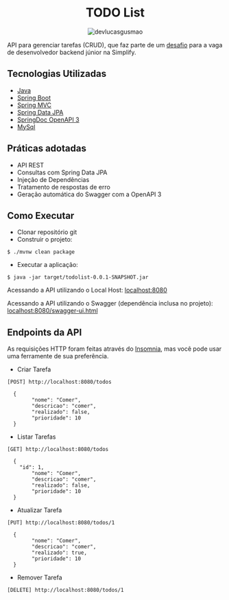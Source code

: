 <h1 align="center">
  TODO List
</h1>

<p align="center">
 <img src="https://img.shields.io/static/v1?label=Linkedin&message=devlucasgusmao&color=1921E1&labelColor=000000" alt="devlucasgusmao" />
</p>

API para gerenciar tarefas (CRUD), que faz parte de um [desafio](https://github.com/simplify-liferay/desafio-junior-backend-simplify) para a vaga de desenvolvedor backend júnior na Simplify.

## Tecnologias Utilizadas
 
- [Java](https://docs.oracle.com/en/java/)
- [Spring Boot](https://spring.io/projects/spring-boot)
- [Spring MVC](https://docs.spring.io/spring-framework/reference/web/webmvc.html)
- [Spring Data JPA](https://spring.io/projects/spring-data-jpa)
- [SpringDoc OpenAPI 3](https://springdoc.org/v2/#spring-webflux-support)
- [MySql](https://dev.mysql.com/downloads/)

## Práticas adotadas

- API REST
- Consultas com Spring Data JPA
- Injeção de Dependências
- Tratamento de respostas de erro
- Geração automática do Swagger com a OpenAPI 3

## Como Executar

- Clonar repositório git
- Construir o projeto:
```
$ ./mvnw clean package
```
- Executar a aplicação:
```
$ java -jar target/todolist-0.0.1-SNAPSHOT.jar
```

Acessando a API utilizando o Local Host: [localhost:8080](http://localhost:8080)

Acessando a API utilizando o Swagger (dependência inclusa no projeto): [localhost:8080/swagger-ui.html](http://localhost:8080/swagger-ui.html)

## Endpoints da API

As requisições HTTP foram feitas através do [Insomnia](https://insomnia.rest/), mas você pode usar uma ferramente de sua preferência.

- Criar Tarefa 
```
[POST] http://localhost:8080/todos

  {
		"nome": "Comer",
		"descricao": "comer",
		"realizado": false,
		"prioridade": 10
  }
```

- Listar Tarefas
```
[GET] http://localhost:8080/todos

  {
    "id": 1,
		"nome": "Comer",
		"descricao": "comer",
		"realizado": false,
		"prioridade": 10
  }
```

- Atualizar Tarefa
```
[PUT] http://localhost:8080/todos/1

  {
		"nome": "Comer",
		"descricao": "comer",
		"realizado": true,
		"prioridade": 10
  }
```

- Remover Tarefa
```
[DELETE] http://localhost:8080/todos/1
```
